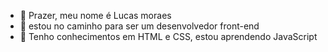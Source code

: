- 👋 Prazer, meu nome é Lucas moraes
- 👀 estou no caminho para ser um desenvolvedor front-end
- 🌱 Tenho conhecimentos em HTML e CSS, estou aprendendo JavaScript

<!---
Por enquanto é só mas em breve trarei aqui muita coisa que aprendi--!>
